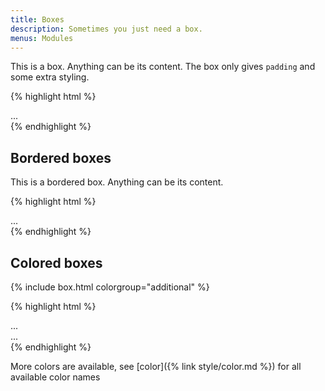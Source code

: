 ```yaml
---
title: Boxes
description: Sometimes you just need a box.
menus: Modules
---
```


<div class="fp-example">
	<div class="box">
		<p>This is a box. Anything can be its content. The box only gives <code>padding</code> and some extra styling.</p>
	</div>
</div>

{% highlight html %}
<div class="box">
	...
</div>
{% endhighlight %}

## Bordered boxes

<div class="fp-example">
	<div class="box box--bordered">
		<p>This is a bordered box. Anything can be its content.</p>
	</div>
</div>

{% highlight html %}
<div class="box box--bordered">
	...
</div>
{% endhighlight %}

## Colored boxes

<div class="fp-example">
	{% include box.html colorgroup="additional" %}
</div>

{% highlight html %}
<div class="box box--bordered box--primary">
	...
</div>
<div class="box box--bordered box--lightishgreen">
	...
</div>
{% endhighlight %}

More colors are available, see [color]({% link style/color.md %}) for all available color names

